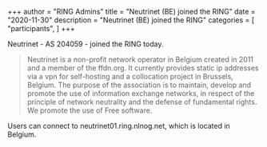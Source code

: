 +++
author = "RING Admins"
title = "Neutrinet (BE) joined the RING"
date = "2020-11-30"
description = "Neutrinet (BE) joined the RING"
categories = [
    "participants",
]
+++

Neutrinet - AS 204059 - joined the RING today.

> Neutrinet is a non-profit network operator in Belgium created in 2011 and a member of the ffdn.org. It currently provides static ip addresses via a vpn for self-hosting and a collocation project in Brussels, Belgium. The purpose of the association is to maintain, develop and promote the use of information exchange networks, in respect of the principle of network neutrality and the defense of fundamental rights. We promote the use of Free software.

Users can connect to neutrinet01.ring.nlnog.net, which is located in Belgium.
